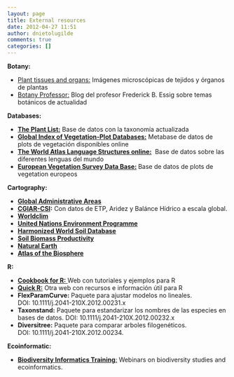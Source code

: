 ```yaml
---
layout: page
title: External resources
date: 2012-04-27 11:51
author: dnietolugilde
comments: true
categories: []
---
```

<strong>Botany:</strong>
<ul>
	<li><a href="http://blogs.berkshirecc.edu/bccoer/plants/" target="_blank" rel="noopener noreferrer">Plant tissues and organs:</a> Imágenes microscópicas de tejidos y órganos de plantas</li>
	<li><a href="http://botanyprofessor.blogspot.com" target="_blank" rel="noopener">Botany Professor:</a> Blog del profesor Frederick B. Essig sobre temas botánicos de actualidad</li>
</ul>
<strong>Databases:</strong>
<ul>
	<li><strong><a title="The Plant List" href="http://www.theplantlist.org/" target="_blank" rel="noopener noreferrer">The Plant List:</a></strong> Base de datos con la taxonomía actualizada</li>
	<li><strong><a title="Global Index of Vegetation-Plot Databases" href="http://www.givd.info/" target="_blank" rel="noopener noreferrer">Global Index of Vegetation-Plot Databases:</a></strong> Metabase de datos de plots de vegetación disponibles online</li>
	<li><strong><a title="The World Atlas Language Structures online" href="http://wals.info" target="_blank" rel="noopener noreferrer">The World Atlas Language Structures online:</a></strong>  Base de datos sobre las diferentes lenguas del mundo</li>
	<li><strong><a href="http://euroveg.org/" target="_blank" rel="noopener noreferrer">European Vegetation Survey Data Base:</a> </strong>Base de datos de plots de vegetation europeos</li>
</ul>
<strong>Cartography:</strong>
<ul>
	<li><a title="Global Administrative Areas" href="http://www.gadm.org/home" target="_blank" rel="noopener noreferrer"><strong>Global Administrative Areas</strong></a></li>
	<li><strong><a title="CGIAR-CSI" href="http://www.cgiar-csi.org/" target="_blank" rel="noopener noreferrer">CGIAR-CSI</a>:</strong> Con datos de ETP, Aridez y Balánce Hídrico a escala global.</li>
	<li><a title="Worldclim" href="http://www.worldclim.org/" target="_blank" rel="noopener noreferrer"><strong>Worldclim</strong></a></li>
	<li><a title="United Nations Environment Programme" href="http://ede.grid.unep.ch/#" target="_blank" rel="noopener noreferrer"><strong>United Nations Environment Programme</strong></a></li>
	<li><a title="Harmonized World Soil Database" href="http://webarchive.iiasa.ac.at/Research/LUC/External-World-soil-database/HTML/index.html?sb=1" target="_blank" rel="noopener noreferrer"><strong>Harmonized World Soil Database</strong></a></li>
	<li><strong><a href="http://esdac.jrc.ec.europa.eu/content/soil-biomass-productivity-maps-grasslands-and-pasture-coplands-and-forest-areas-european" target="_blank" rel="noopener noreferrer">Soil Biomass Productivity</a></strong></li>
	<li><strong><a title="Natural Earth" href="http://www.naturalearthdata.com/" target="_blank" rel="noopener noreferrer">Natural Earth</a></strong></li>
	<li><strong><a title="Atlas of the Biosphere" href="http://www.sage.wisc.edu/atlas/maps.php" target="_blank" rel="noopener noreferrer">Atlas of the Biosphere</a></strong></li>
</ul>
<strong>R:</strong>
<ul>
	<li><a title="Cookbook for R" href="http://www.cookbook-r.com/" target="_blank" rel="noopener noreferrer"><strong>Cookbook for R:</strong> </a>Web con tutoriales y ejemplos para R</li>
	<li><a title="Quick R" href="http://www.statmethods.net/" target="_blank" rel="noopener noreferrer"><strong>Quick R:</strong></a> Otra web con recursos e información útil para R</li>
	<li><strong>FlexParamCurve:</strong> Paquete para ajustar modelos no lineales. DOI: 10.1111/j.2041-210X.2012.00231.x</li>
	<li><strong>Taxonstand:</strong> Paquete para estandarizar los nombres de las especies en bases de datos. DOI: 10.1111/j.2041-210X.2012.00232.x</li>
	<li><strong>Diversitree:</strong> Paquete para comparar arboles filogenéticos. DOI: 10.1111/j.2041-210X.2012.00234.</li>
</ul>
<strong>Ecoinformatic:</strong>
<ul>
	<li><a title="Biodiversity Informatics Training" href="http://biodiversity-informatics-training.org/" target="_blank" rel="noopener noreferrer"><strong>Biodiversity Informatics Training</strong>:</a> Webinars on biodiversity studies and ecoinformatics.</li>
</ul>

